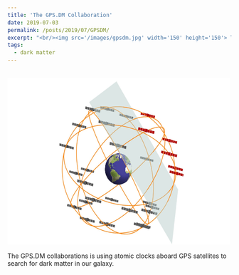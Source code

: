 ```yaml
---
title: 'The GPS.DM Collaboration'
date: 2019-07-03
permalink: /posts/2019/07/GPSDM/
excerpt: "<br/><img src='/images/gpsdm.jpg' width='150' height='150'> The GPS.DM Collaboration is searching for dark matter using GPS atomic clock data."
tags:
  - dark matter
---
```


&nbsp;&nbsp;&nbsp;&nbsp;&nbsp;&nbsp;&nbsp;<br/><img src='/images/gpsdm-1.jpg' width='500' height='375'> 

The GPS.DM collaborations is using atomic clocks aboard GPS satellites to search for dark matter in our galaxy. 